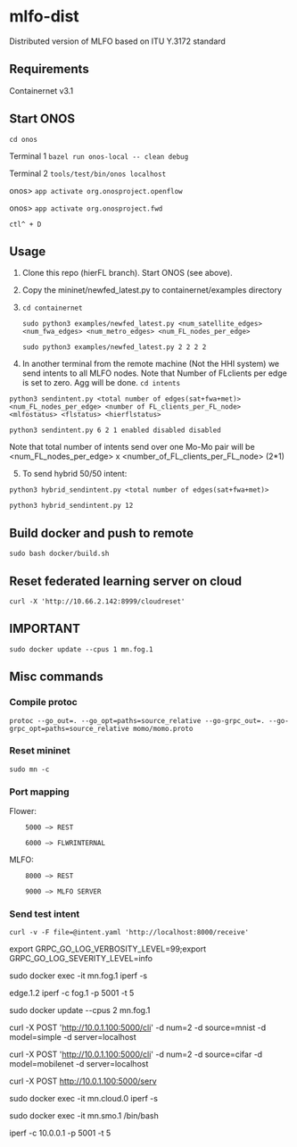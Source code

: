 # mlfo-dist
Distributed version of MLFO based on ITU Y.3172 standard 
## Requirements 
Containernet v3.1

<!-- go v1.14

[abh15/flower](https://github.com/abh15/flower) -->

## Start ONOS

`cd onos`

Terminal 1
`bazel run onos-local -- clean debug`

Terminal 2
`tools/test/bin/onos localhost`

onos> `app activate org.onosproject.openflow`

onos> `app activate org.onosproject.fwd`

`ctl^ + D`


## Usage
1. Clone this repo (hierFL branch). Start ONOS (see above).

2. Copy the mininet/newfed_latest.py to containernet/examples directory

3. `cd containernet`

	`sudo python3 examples/newfed_latest.py <num_satellite_edges> <num_fwa_edges> <num_metro_edges> <num_FL_nodes_per_edge>` 

	`sudo python3 examples/newfed_latest.py 2 2 2 2`

4. In another terminal from the remote machine (Not the HHI system) we send intents to all MLFO nodes. Note that Number of FLclients per edge is set to zero. Agg will be done.
`cd intents`

`python3 sendintent.py <total number of edges(sat+fwa+met)> <num_FL_nodes_per_edge> <number of FL_clients_per_FL_node> <mlfostatus> <flstatus> <hierflstatus>` 

`python3 sendintent.py 6 2 1 enabled disabled disabled`

Note that total number of intents send over one Mo-Mo pair will be <num_FL_nodes_per_edge> x <number_of_FL_clients_per_FL_node> (2*1)

5. To send hybrid 50/50 intent:

`python3 hybrid_sendintent.py <total number of edges(sat+fwa+met)>`

`python3 hybrid_sendintent.py 12`


## Build docker and push to remote 
`sudo bash docker/build.sh`

## Reset federated learning server on cloud
`curl -X 'http://10.66.2.142:8999/cloudreset'`

## **************IMPORTANT**************
`sudo docker update --cpus 1 mn.fog.1`


## Misc commands
### Compile protoc

`protoc --go_out=. --go_opt=paths=source_relative --go-grpc_out=. --go-grpc_opt=paths=source_relative momo/momo.proto`

### Reset mininet
`sudo mn -c`

### Port mapping
Flower: 

		5000 —> REST

	    6000 —> FLWRINTERNAL

MLFO: 

		8000 —> REST

	  	9000 —> MLFO SERVER

### Send test intent
`curl -v -F file=@intent.yaml 'http://localhost:8000/receive'`

export GRPC_GO_LOG_VERBOSITY_LEVEL=99;export GRPC_GO_LOG_SEVERITY_LEVEL=info

sudo docker exec -it mn.fog.1 iperf -s

edge.1.2 iperf -c fog.1 -p 5001 -t 5


sudo docker update --cpus 2 mn.fog.1

curl -X POST 'http://10.0.1.100:5000/cli' -d num=2 -d source=mnist -d model=simple -d server=localhost

curl -X POST 'http://10.0.1.100:5000/cli' -d num=2 -d source=cifar -d model=mobilenet -d server=localhost


curl -X POST http://10.0.1.100:5000/serv


sudo docker exec -it mn.cloud.0 iperf -s

sudo docker exec -it mn.smo.1 /bin/bash

iperf -c 10.0.0.1 -p 5001 -t 5